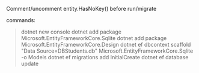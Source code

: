 Comment/uncomment entity.HasNoKey() before run/migrate

commands:
>dotnet new console
>dotnet add package Microsoft.EntityFrameworkCore.Sqlite
>dotnet add package Microsoft.EntityFrameworkCore.Design
>dotnet ef dbcontext scaffold "Data Source=DBStudents.db" Microsoft.EntityFrameworkCore.Sqlite -o Models
>dotnet ef migrations add InitialCreate
>dotnet ef database update
